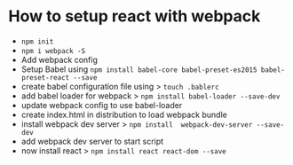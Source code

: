 # How to setup react with webpack

* `npm init`
* `npm i webpack -S`
* Add webpack config
* Setup Babel using `npm install babel-core babel-preset-es2015 babel-preset-react --save`
* create babel configuration file using > `touch .bablerc`
* add babel loader for webpack > `npm install babel-loader --save-dev`
* update webpack config to use babel-loader
* create index.html in distribution to load webpack bundle
* install webpack dev server > `npm install  webpack-dev-server --save-dev`
* add webpack dev server to start script
* now install react > `npm install react react-dom --save`

